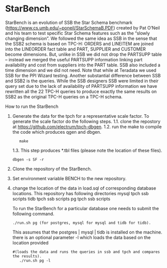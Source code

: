# StarBench

StarBench is an evolution of SSB the Star Schema benchmark (https://www.cs.umb.edu/~poneil/StarSchemaB.PDF) created by Pat O’Neil and his team to test specific Star Schema features such as the “slowly changing dimension”. We followed the same idea as SSB in the sense that the SSB2 schema is based on TPC-H: ORDERS and LINEITEM are joined into the LINEORDER fact table and PART, SUPPLIER and CUSTOMER become dimensions. But, unlike in SSB we did not drop the PARTSUPP table – instead we merged the useful PARTSUPP information linking part availability and cost from suppliers into the PART table. SSB also included a time dimension and we did not need. Note that while at Teradata we used SSB for the PPI Wizard testing.
Another substantial difference between SSB and SSB2 is the queries. While the SSB designers SSB were limited in their query set due to the lack of availability of PARTSUPP information we have rewritten all the 22 TPC-H queries to produce exactly the same results on SSB2 as the original TPC-H queries on a TPC-H schema.

How to run the StarBench

1. Generate the data for the tpch for a representative scale factor.
   To generate the scale factor do the following steps.
   1.1. clone the repostory at https://github.com/electrum/tpch-dbgen.
   1.2. run the make to compile the code which produces qgen and dbgen.

   ```shell
      make
   ```

   1.3. This step produces \*.tbl files (please note the location of these files).

   ```shell
   dbgen -s SF -r
   ```

2. Clone the repository of the StarBench.
3. Set environment variable BENCH to the new repository.
4. change the location of the data in load.sql of corresponding database locations.
   This repository has following directories
   mysql
   tpch
   ssb
   scripts
   tidb
   tpch
   ssb
   scripts
   pg
   tpch
   ssb
   scripts

   To run the StarBench for a particular database one needs to submit the following command.

   ```shell
   ./run.sh pg (for postgres, mysql for mysql and tidb for tidb).
   ```

   This assumes that the postgres | mysql | tidb is installed on the machine.
   there is an optional parameter -l which loads the data based on the location provided

   ```shell
   #(loads the data and runs the queries in ssb and tpch and compares the results).
      ./run.sh pg -l
   ```
